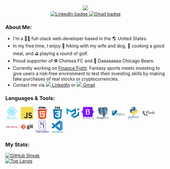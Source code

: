 <div align="center">
  <img src="https://res.cloudinary.com/detcvmtip/image/upload/v1656448763/hiking_dscajk.jpg" height="200" width="auto"/>
  <div>
    <a href="https://www.linkedin.com/in/pjkozlowskijr/">
      <img src="https://img.shields.io/badge/LinkedIn-blue?logo=linkedin&logoColor=white&style=for-the-badge" alt="LinkedIn badge">
    </a>
    <a href="mailto:pjkozlowskijr@gmail.com">
      <img src="https://img.shields.io/badge/Gmail-red?logo=gmail&logoColor=white&style=for-the-badge" alt="Gmail badge">
    </a>
  </div>
</div>

### About Me: 

- I'm a :technologist: full-stack web developer based in the :earth_americas: United States. 
- In my free time, I enjoy :hiking_boot: hiking with my wife and dog, :taco: cooking a good meal, and :golf: playing a round of golf.
- Proud supporter of :soccer: Chelsea FC and :football: Daaaaaaaa Chicago Bears.
- Currently working on [Finance Fight](https://github.com/pjkozlowskijr/Finance-Fight). Fantasy sports meets investing to give users a risk-free environment to test their investing skills by making fake purchases of real stocks or cryptocurrencies.
- Contact me via [<img src="https://res.cloudinary.com/detcvmtip/image/upload/v1656455350/linkedin_wtgzer.png" height="16"> LinkedIn](https://www.linkedin.com/in/pjkozlowskijr/) or [<img src="https://res.cloudinary.com/detcvmtip/image/upload/v1656455825/gmail_qokeeq.png" height="16"> Gmail](mailto:pjkozlowskijr@gmail.com)

### Languages & Tools:

<div>
  <img src="https://github.com/devicons/devicon/blob/master/icons/react/react-original-wordmark.svg" alt="React" height="40" width="40">&nbsp;
  <img src="https://github.com/devicons/devicon/blob/master/icons/javascript/javascript-original.svg" alt="JavaScript" height="40" width="40">&nbsp;
  <img src="https://github.com/devicons/devicon/blob/master/icons/html5/html5-original-wordmark.svg" alt="HTML5" height="40" width="40">&nbsp;
  <img src="https://github.com/devicons/devicon/blob/master/icons/css3/css3-original-wordmark.svg" alt="CSS3" height="40" width="40">&nbsp;
  <img src="https://github.com/devicons/devicon/blob/master/icons/materialui/materialui-original.svg" alt="MUI" height="40" width="40">&nbsp;
  <img src="https://github.com/devicons/devicon/blob/master/icons/bootstrap/bootstrap-original-wordmark.svg" alt="Bootstrap" height="40" width="40">&nbsp;
  <img src="https://github.com/devicons/devicon/blob/master/icons/postgresql/postgresql-original-wordmark.svg" alt="PostgreSQL" height="40" width="40">&nbsp;
  <img src="https://github.com/devicons/devicon/blob/master/icons/sqlite/sqlite-original-wordmark.svg" alt="SQLite" height="40" width="40">&nbsp;
  <img src="https://github.com/devicons/devicon/blob/master/icons/python/python-original-wordmark.svg" alt="Python" height="40" width="40">&nbsp;
  <img src="https://github.com/devicons/devicon/blob/master/icons/flask/flask-original-wordmark.svg" alt="Flask" height="40" width="40">&nbsp;
  <img src="https://github.com/devicons/devicon/blob/master/icons/sqlalchemy/sqlalchemy-original-wordmark.svg" alt="SQL Alchemy" height="40" width="40">&nbsp;
  <img src="https://github.com/devicons/devicon/blob/master/icons/git/git-original-wordmark.svg" alt="Git" height="40" width="40">&nbsp;
  <img src="https://github.com/devicons/devicon/blob/master/icons/heroku/heroku-original-wordmark.svg" alt="Heroku" height="40" width="40">&nbsp;
  <img src="https://github.com/devicons/devicon/blob/master/icons/vscode/vscode-original-wordmark.svg" alt="VS Code" height="40" width="40">&nbsp;
</div>

### My Stats:

[![GitHub Streak](http://github-readme-streak-stats.herokuapp.com?user=pjkozlowskijr&theme=vue-dark)](https://git.io/streak-stats)
<br>
[![Top Langs](https://github-readme-stats.vercel.app/api/top-langs/?username=pjkozlowskijr&layout=compact&theme=vue-dark)](https://github.com/anuraghazra/github-readme-stats)
